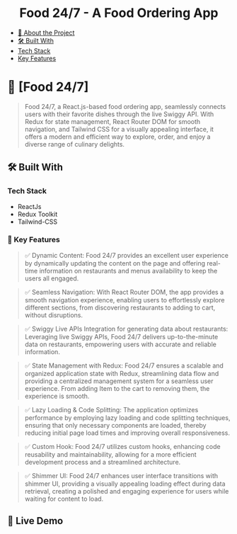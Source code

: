 <div align="center" id="#readme-top">

  <h1><b>Food 24/7 - A Food Ordering App</b></h3>
</div>

<!-- TABLE OF CONTENTS -->

- [📖 About the Project](#about-project)
- [🛠 Built With](#built-with)
- [Tech Stack](#tech-stack)
- [Key Features](#key-features)

<!-- PROJECT DESCRIPTION -->

# 🚀 [Food 24/7] <a name="about-project"></a>

> Food 24/7, a React.js-based food ordering app, seamlessly connects users with their favorite dishes through the live Swiggy API. With Redux for state management, React Router DOM for smooth navigation, and Tailwind CSS for a visually appealing interface, it offers a modern and efficient way to explore, order, and enjoy a diverse range of culinary delights.

## 🛠 Built With <a name="built-with"></a>

### Tech Stack <a name="tech-stack"></a>

- ReactJs
- Redux Toolkit
- Tailwind-CSS

<!-- Features -->

### 🎯 Key Features <a name="key-features"></a>

> ✅ Dynamic Content: Food 24/7 provides an excellent user experience by dynamically updating the content on the page and offering real-time information on restaurants and menus  availability to keep the users all engaged.

> ✅ Seamless Navigation: With React Router DOM, the app provides a smooth navigation experience, enabling users to effortlessly explore different sections, from discovering restaurants to adding to cart, without disruptions.

> ✅ Swiggy Live APIs Integration for generating data about restaurants: Leveraging live Swiggy APIs, Food 24/7 delivers up-to-the-minute data on restaurants, empowering users with accurate and reliable information.

> ✅ State Management with Redux: Food 24/7 ensures a scalable and organized application state with Redux, streamlining data flow and providing a centralized management system for a seamless user experience. From adding Item to the cart to removing them, the experience is smooth.

> ✅ Lazy Loading & Code Splitting: The application optimizes performance by employing lazy loading and code splitting techniques, ensuring that only necessary components are loaded, thereby reducing initial page load times and improving overall responsiveness.

> ✅ Custom Hook: Food 24/7 utilizes custom hooks, enhancing code reusability and maintainability, allowing for a more efficient development process and a streamlined architecture.

> ✅ Shimmer UI: Food 24/7 enhances user interface transitions with shimmer UI, providing a visually appealing loading effect during data retrieval, creating a polished and engaging experience for users while waiting for content to load.

## 🚀 Live Demo <a name="live-demo"></a>

